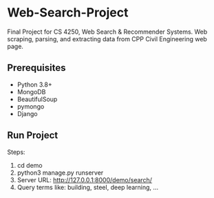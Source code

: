 # Web-Search-Project
Final Project for CS 4250, Web Search &amp; Recommender Systems. Web scraping, parsing, and extracting data from CPP Civil Engineering web page.

## Prerequisites
- Python 3.8+
- MongoDB
- BeautifulSoup
- pymongo
- Django

## Run Project
Steps:
1. cd demo
3. python3 manage.py runserver
4. Server URL: http://127.0.0.1:8000/demo/search/
5. Query terms like: building, steel, deep learning, ...
